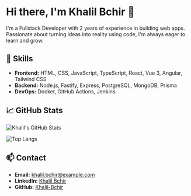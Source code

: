 # Hi there, I'm Khalil Bchir 👋

I'm a Fullstack Developer with 2 years of experience in building web apps. Passionate about turning ideas into reality using code, I'm always eager to learn and grow.

## 🚀 Skills
- **Frontend:** HTML, CSS, JavaScript, TypeScript, React, Vue 3, Angular, Tailwind CSS
- **Backend:** Node.js, Fastify, Express, PostgreSQL, MongoDB, Prisma
- **DevOps:** Docker, GitHub Actions, Jenkins

## 📈 GitHub Stats
![Khalil's GitHub Stats](https://github-readme-stats.vercel.app/api?username=Khalil-Bchir&show_icons=true&theme=radical)

![Top Langs](https://github-readme-stats.vercel.app/api/top-langs/?username=Khalil-Bchir&layout=compact&theme=radical)

## 📫 Contact
- **Email:** khalil.bchir@example.com
- **LinkedIn:** [Khalil Bchir](https://www.linkedin.com/in/khalil-bchir/)
- **GitHub:** [Khalil-Bchir](https://github.com/Khalil-Bchir)
